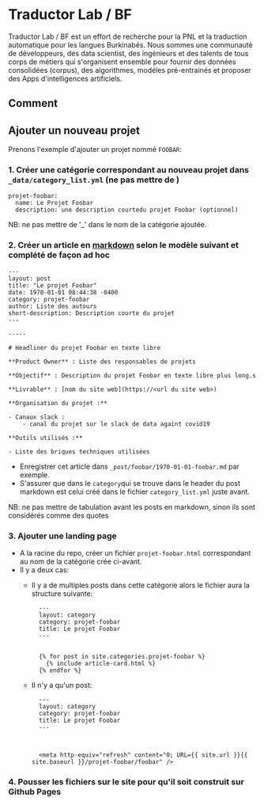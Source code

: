 # Traductor Lab / BF

Traductor Lab / BF est un effort de recherche pour la PNL et la traduction automatique pour les langues Burkinabés. Nous sommes une communauté de développeurs, des data scientist, des ingénieurs et des talents de tous corps de métiers qui s'organisent ensemble pour fournir des données consolidées (corpus), des algorithmes, modéles pré-entrainés et proposer des Apps d'intelligences artificiels.



## Comment

## Ajouter un nouveau projet

Prenons l'exemple d'ajouter un projet nommé `FOOBAR`:

### 1. Créer une catégorie correspondant au nouveau projet dans `_data/category_list.yml` (ne pas mettre de )
	
	projet-foobar:
	  name: Le Projet Foobar
	  description: une description courtedu projet Foobar (optionnel)
		  
NB: ne pas mettre de '_' dans le nom de la catégorie ajoutée.
	
	  
### 2. Créer un article en [markdown](https://wprock.fr/blog/markdown-syntaxe/) selon le modèle suivant et complété de façon ad hoc
		
	---
	layout: post
	title: "Le projet Foobar"
	date: 1970-01-01 08:44:38 -0400 
	category: projet-foobar
	author: Liste des autours
	short-description: Description courte du projet
	---
	
	-----
	
	# Headliner du projet Foobar en texte libre
	
	**Product Owner** : Liste des responsables de projets		
	
	**Objectif** : Description du projet Foobar en texte libre plus long.s
	
	**Livrable** : [nom du site web](https://<url du site web>)
	
	**Organisation du projet :**
	
	- Canaux slack :
	    - canal du projet sur le slack de data againt covid19
	
	**Outils utilisés :**
	
	- Liste des briques techniques utilisées

- Enregistrer cet article dans `_post/foobar/1970-01-01-foobar.md` par exemple.
- S'assurer que dans le `category`qui se trouve dans le header du post markdown est celui créé dans le fichier `category_list.yml` juste avant.

NB: ne pas mettre de tabulation avant les posts en markdown, sinon ils sont considérés comme des quotes
	
### 3. Ajouter une landing page

- A la racine du repo, créer un fichier `projet-foobar.html` correspondant au nom de la catégorie crée ci-avant.
- Il y a deux cas:
	- Il y a de multiples posts dans cette catégorie alors le fichier aura la structure suivante:

			---
			layout: category
			category: projet-foobar
			title: Le projet Foobar
			---
			
			
			{% for post in site.categories.projet-foobar %}
			  {% include article-card.html %}
			{% endfor %}

		
	- Il n'y a qu'un post:

			---
			layout: category
			category: projet-foobar
			title: Le projet Foobar
			---
			
			
			
			<meta http-equiv="refresh" content="0; URL={{ site.url }}{{ site.baseurl }}/projet-foobar/foobar" />
				
### 4. Pousser les fichiers sur le site pour qu'il soit construit sur Github Pages







